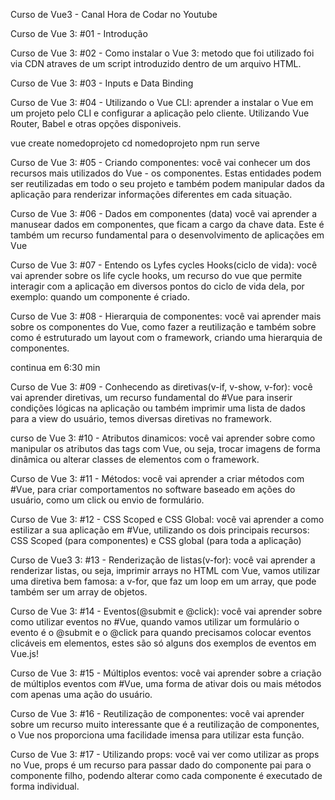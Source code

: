 Curso de Vue3 - Canal Hora de Codar no Youtube 

Curso de Vue 3: #01 - Introdução

Curso de Vue 3: #02 - Como instalar o Vue 3:
metodo que foi utilizado foi via CDN atraves de um script introduzido dentro de um arquivo HTML.

Curso de Vue 3: #03 - Inputs e Data Binding

Curso de Vue 3: #04 - Utilizando o Vue CLI:
aprender a instalar o Vue em um projeto pelo CLI e configurar a aplicação pelo cliente. Utilizando Vue Router, Babel e otras opções disponiveis.

vue create nomedoprojeto
cd nomedoprojeto
npm run serve

Curso de Vue 3: #05 - Criando componentes:
você vai conhecer um dos recursos mais utilizados do Vue - os componentes. Estas entidades podem ser reutilizadas em todo o seu projeto e também podem manipular dados da aplicação para renderizar informações diferentes em cada situação.

Curso de Vue 3: #06 - Dados em componentes (data)
você vai aprender a manusear dados em componentes, que ficam a cargo da chave data. Este é também um recurso fundamental para o desenvolvimento de aplicações em Vue

Curso de Vue 3: #07 - Entendo os Lyfes cycles Hooks(ciclo de vida):
você vai aprender sobre os life cycle hooks, um recurso do vue que permite interagir com a aplicação em diversos pontos do ciclo de vida dela, por exemplo: quando um componente é criado.

Curso de Vue 3: #08 - Hierarquia de componentes:
você vai aprender mais sobre os componentes do Vue, como fazer a reutilização e também sobre como é estruturado um layout com o framework, criando uma hierarquia de componentes.

continua em 6:30 min

Curso de Vue 3: #09 - Conhecendo as diretivas(v-if, v-show, v-for):
você vai aprender diretivas, um recurso fundamental do #Vue para inserir condições lógicas na aplicação ou também imprimir uma lista de dados para a view do usuário, temos diversas diretivas no framework.

curso de Vue 3: #10 - Atributos dinamicos:
você vai aprender sobre como manipular os atributos das tags com Vue, ou seja, trocar imagens de forma dinâmica ou alterar classes de elementos com o framework.

Curso de Vue 3: #11 - Métodos:
você vai aprender a criar métodos com #Vue, para criar comportamentos no software baseado em ações do usuário, como um click ou envio de formulário.

Curso de Vue 3: #12 - CSS Scoped e CSS Global:
você vai aprender a como estilizar a sua aplicação em #Vue, utilizando os dois principais recursos: CSS Scoped (para componentes) e CSS global (para toda a aplicação)

Curso de Vue3 3: #13 - Renderização de listas(v-for):
você vai aprender a renderizar listas, ou seja, imprimir arrays no HTML com Vue, vamos utilizar uma diretiva bem famosa: a v-for, que faz um loop em um array, que pode também ser um array de objetos.

Curso de Vue 3: #14 - Eventos(@submit e @click):
você vai aprender sobre como utilizar eventos no #Vue, quando vamos utilizar um formulário o evento é o @submit e o @click para quando precisamos colocar eventos clicáveis em elementos, estes são só alguns dos exemplos de eventos em Vue.js!

Curso de Vue 3: #15 - Múltiplos eventos:
você vai aprender sobre a criação de múltiplos eventos com #Vue, uma forma de ativar dois ou mais métodos com apenas uma ação do usuário.

Curso de Vue 3: #16 - Reutilização de componentes:
você vai aprender sobre um recurso muito interessante que é a reutilização de componentes, o  Vue nos proporciona uma facilidade imensa para utilizar esta função.

Curso de Vue 3: #17 - Utilizando props:
você vai ver como utilizar as props no Vue, props é um recurso para passar dado do componente pai para o componente filho, podendo alterar como cada componente é executado de forma individual.



